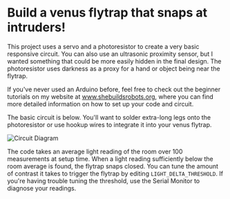# Build a venus flytrap that snaps at intruders!

This project uses a servo and a photoresistor to create a very basic responsive circuit. You can also use an ultrasonic proximity sensor, but I wanted something that could be more easily hidden in the final design. The photoresistor uses darkness as a proxy for a hand or object being near the flytrap.

If you've never used an Arduino before, feel free to check out the beginner tutorials on my website at www.shebuildsrobots.org, where you can find more detailed information on how to set up your code and circuit.

The basic circuit is below. You'll want to solder extra-long legs onto the photoresistor or use hookup wires to integrate it into your venus flytrap.

![Circuit Diagram](https://github.com/user-attachments/assets/28a52663-ef5d-4161-be07-a8b0d1e3b83d)

The code takes an average light reading of the room over 100 measurements at setup time. When a light reading sufficiently below the room average is found, the flytrap snaps closed. You can tune the amount of contrast it takes to trigger the flytrap by editing `LIGHT_DELTA_THRESHOLD`. If you're having trouble tuning the threshold, use the Serial Monitor to diagnose your readings.
